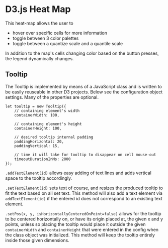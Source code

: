 # D3.js Heat Map

This heat-map allows the user to
* hover over specific cells for more information
* toggle between 3 color palettes
* toggle between a quantize scale and a quantile scale

In addition to the map's cells changing color based on the button presses,
 the legend dynamically changes.

## Tooltip

The Tooltip is implemented by means of a JavaScript class and is written to be
easily reuseable in other D3 projects. Below see the configuration object 
settings. Many of the properties are optional.


```
let tooltip = new Tooltip({
    // containing element's width
    containerWidth: 100,

    // containing element's height
    containerHeight: 100,

    // desired tooltip internal padding
    paddingHorizontal: 20,
    paddingVertical: 15,

    // time it will take for tooltip to disappear on cell mouse-out
    timeoutDurationInMs: 2000
});
```



``.addTextElement(id)`` allows easy adding of text lines and adds vertical space to the 
tooltip accordingly.

``.setTextElement(id)`` sets text of course, and resizes the produced tooltip to fit the text
based on all set text. This method will also add a text element via ``addTextElement(id)``
if the entered id does not correspond to an existing text element.

``.setPos(x, y, isHorizontallyCenteredOnPoint=false)`` allows for the tooltip
to be centered horizontally on, or have its origin placed at, the given x and y points, unless
so placing the tooltip would place it outside the given ``containerWidth`` and
``containerHeight`` that were entered in the config when the class object was 
initialized. This method will keep the tooltip entirely inside those given dimensions.

